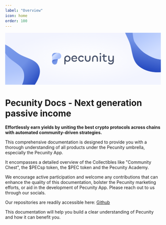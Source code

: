 ```yaml
---
label: "Overview"
icon: home
order: 100
---
```


![](../static/pecunity_banner.png)

# Pecunity Docs - Next generation passive income

**Effortlessly earn yields by uniting the best crypto protocols across chains with automated community-driven strategies.**

This comprehensive documentation is designed to provide you with a thorough understanding of all products under the Pecunity umbrella, especially the Pecunity App.

It encompasses a detailed overview of the Collectibles like "Community Chest", the $PECsp token, the $PEC token and the Pecunity Academy.

We encourage active participation and welcome any contributions that can enhance the quality of this documentation, bolster the Pecunity marketing efforts, or aid in the development of Pecunity App. Please reach out to us through our socials.

Our repositories are readily accessible here: [Github](https://github.com/3Blocks-net)

This documentation will help you build a clear understanding of Pecunity and how it can benefit you.
